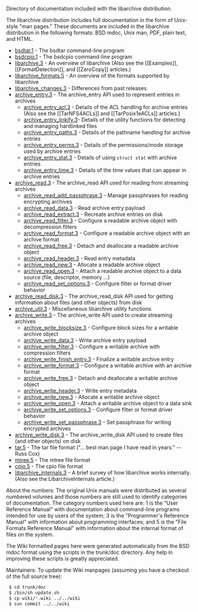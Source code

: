 Directory of documentation included with the libarchive distribution.

The libarchive distribution includes full documentation
in the form of Unix-style "man pages."
These documents are included in the libarchive distribution in the following formats:
BSD mdoc, Unix man, PDF, plain text, and HTML.

* [bsdtar.1](https://www.freebsd.org/cgi/man.cgi?query=bsdtar&sektion=1&format=html) - The bsdtar command-line program
* [bsdcpio.1](https://www.freebsd.org/cgi/man.cgi?query=bsdcpio&sektion=1&format=html) - The bsdcpio command-line program
* [libarchive.3](https://www.freebsd.org/cgi/man.cgi?query=libarchive&sektion=3&format=html) - An overview of libarchive (Also see the [[Examples]], [[FormatDetection]], and [[ZeroCopy]] articles.)
* [libarchive_formats.5](https://www.freebsd.org/cgi/man.cgi?query=libarchive_formats&sektion=5&format=html) - An overview of the formats supported by libarchive
* [libarchive_changes.3](https://www.freebsd.org/cgi/man.cgi?query=libarchive_changes&sektion=3&format=html) - Differences from past releases
* [archive_entry.3](https://www.freebsd.org/cgi/man.cgi?query=archive_entry&sektion=3&format=html) - The archive_entry API used to represent entries in archives
  * [archive_entry_acl.3](https://www.freebsd.org/cgi/man.cgi?query=archive_entry_acl&sektion=3&format=html) - Details of the ACL handling for archive entries (Also see the [[TarNFS4ACLs]] and [[TarPosix1eACLs]] articles.)
  * [archive_entry_linkify.3](https://www.freebsd.org/cgi/man.cgi?query=archive_entry_linkify&sektion=3&format=html)- Details of the utility functions for detecting and managing hardlinked files
  * [archive_entry_paths.3](https://www.freebsd.org/cgi/man.cgi?query=archive_entry_paths&sektion=3&format=html) - Details of the pathname handling for archive entries
  * [archive_entry_perms.3](https://www.freebsd.org/cgi/man.cgi?query=archive_entry_perms&sektion=3&format=html) - Details of the permissions/mode storage used by archive entries
  * [archive_entry_stat.3](https://www.freebsd.org/cgi/man.cgi?query=archive_entry_stat&sektion=3&format=html) - Details of using `struct stat` with archive entries
  * [archive_entry_time.3](https://www.freebsd.org/cgi/man.cgi?query=archive_entry_time&sektion=3&format=html) - Details of the time values that can appear in archive entries
* [archive_read.3](https://www.freebsd.org/cgi/man.cgi?query=archive_read&sektion=3&format=html) - The archive_read API used for reading from streaming archives
  * [archive_read_add_passphrase.3](https://www.freebsd.org/cgi/man.cgi?query=archive_read_add_passphrase&sektion=3&format=html) - Manage passphrases for reading encrypting archives
  * [archive_read_data.3](https://www.freebsd.org/cgi/man.cgi?query=archive_read_data&sektion=3&format=html) - Read archive entry payload
  * [archive_read_extract.3](https://www.freebsd.org/cgi/man.cgi?query=archive_read_extract&sektion=3&format=html) - Recreate archive entries on disk
  * [archive_read_filter.3](https://www.freebsd.org/cgi/man.cgi?query=archive_read_filter&sektion=3&format=html) - Configure a readable archive object with decompression filters
  * [archive_read_format.3](https://www.freebsd.org/cgi/man.cgi?query=archive_read_format&sektion=3&format=html) - Configure a readable archive object with an archive format
  * [archive_read_free.3](https://www.freebsd.org/cgi/man.cgi?query=archive_read_free&sektion=3&format=html) - Detach and deallocate a readable archive object
  * [archive_read_header.3](https://www.freebsd.org/cgi/man.cgi?query=archive_read_header&sektion=3&format=html) - Read entry metadata
  * [archive_read_new.3](https://www.freebsd.org/cgi/man.cgi?query=archive_read_new&sektion=3&format=html) - Allocate a readable archive object
  * [archive_read_open.3](https://www.freebsd.org/cgi/man.cgi?query=archive_read_open&sektion=3&format=html) - Attach a readable archive object to a data source (file, descriptor, memory ...)
  * [archive_read_set_options.3](https://www.freebsd.org/cgi/man.cgi?query=archive_read_set_options&sektion=3&format=html) - Configure filter or format driver behavior
* [archive_read_disk.3](https://www.freebsd.org/cgi/man.cgi?query=archive_read_disk&sektion=3&format=html) - The archive_read_disk API used for getting information about files (and other objects) from disk
* [archive_util.3](https://www.freebsd.org/cgi/man.cgi?query=archive_util&sektion=3&format=html) - Miscellaneous libarchive utility functions
* [archive_write.3](https://www.freebsd.org/cgi/man.cgi?query=archive_write&sektion=3&format=html) - The archive_write API used to create streaming archives
  * [archive_write_blocksize.3](https://www.freebsd.org/cgi/man.cgi?query=archive_write_blocksize&sektion=3&format=html) - Configure block sizes for a writable archive object
  * [archive_write_data.3](https://www.freebsd.org/cgi/man.cgi?query=archive_write_data&sektion=3&format=html) - Write archive entry payload
  * [archive_write_filter.3](https://www.freebsd.org/cgi/man.cgi?query=archive_write_filter&sektion=3&format=html) - Configure a writable archive with compression filters
  * [archive_write_finish_entry.3](https://www.freebsd.org/cgi/man.cgi?query=archive_write_finish_entry&sektion=3&format=html) - Finalize a writable archive entry
  * [archive_write_format.3](https://www.freebsd.org/cgi/man.cgi?query=archive_write_format&sektion=3&format=html) - Configure a writable archive with an archive format
  * [archive_write_free.3](https://www.freebsd.org/cgi/man.cgi?query=archive_write_free&sektion=3&format=html) - Detach and deallocate a writable archive object
  * [archive_write_header.3](https://www.freebsd.org/cgi/man.cgi?query=archive_write_header&sektion=3&format=html) - Write entry metadata
  * [archive_write_new.3](https://www.freebsd.org/cgi/man.cgi?query=archive_write_new&sektion=3&format=html) - Allocate a writable archive object
  * [archive_write_open.3](https://www.freebsd.org/cgi/man.cgi?query=archive_write_open&sektion=3&format=html) - Attach a writable archive object to a data sink
  * [archive_write_set_options.3](https://www.freebsd.org/cgi/man.cgi?query=archive_write_set_options&sektion=3&format=html) - Configure filter or format driver behavior
  * [archive_write_set_passphrase.3](https://www.freebsd.org/cgi/man.cgi?query=archive_write_set_passphrase&sektion=3&format=html) - Set passphrase for writing encrypted archives
* [archive_write_disk.3](https://www.freebsd.org/cgi/man.cgi?query=archive_write_disk&sektion=3&format=html) - The archive_write_disk API used to create files (and other objects) on disk
* [tar.5](https://www.freebsd.org/cgi/man.cgi?query=tar&sektion=5&format=html) - The tar file format ("... best man page I have read in years." -- Russ Cox)
* [mtree.5](https://www.freebsd.org/cgi/man.cgi?query=mtree&sektion=5&format=html) - The mtree file format
* [cpio.5](https://www.freebsd.org/cgi/man.cgi?query=cpio&sektion=5&format=html) - The cpio file format
* [libarchive_internals.3](https://www.freebsd.org/cgi/man.cgi?query=libarchive_internals&sektion=3&format=html) - A brief survey of how libarchive works internally. (Also see the LibarchiveInternals article.)

About the numbers:  The original Unix manuals were distributed as several numbered volumes and those numbers are still used to identify categories of documentation.  The category numbers used here are:  1 is the "User Reference Manual" with documentation about command-line programs intended for use by users of the system; 3 is the "Programmer's Reference Manual" with information about programming interfaces; and 5 is the "File Formats Reference Manual" with information about the internal format of files on the system.

The Wiki formatted pages here were generated automatically from the BSD mdoc format
using the scripts in the trunk/doc directory.
Any help in improving these scripts is greatly appreciated.

Maintainers:  To update the Wiki manpages (assuming you have a checkout of the full source tree):
```bash
 $ cd trunk/doc
 $ /bin/sh update.sh
 $ cp wiki/*.wiki ../../wiki
 $ svn commit ../../wiki
```